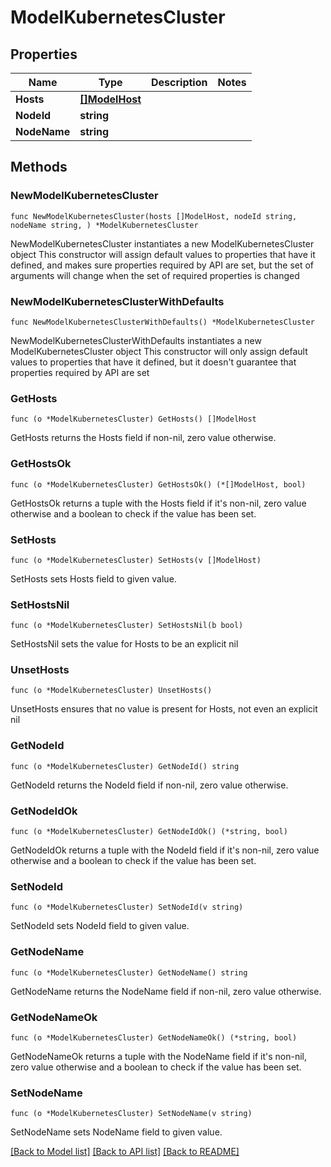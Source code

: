 # ModelKubernetesCluster

## Properties

Name | Type | Description | Notes
------------ | ------------- | ------------- | -------------
**Hosts** | [**[]ModelHost**](ModelHost.md) |  | 
**NodeId** | **string** |  | 
**NodeName** | **string** |  | 

## Methods

### NewModelKubernetesCluster

`func NewModelKubernetesCluster(hosts []ModelHost, nodeId string, nodeName string, ) *ModelKubernetesCluster`

NewModelKubernetesCluster instantiates a new ModelKubernetesCluster object
This constructor will assign default values to properties that have it defined,
and makes sure properties required by API are set, but the set of arguments
will change when the set of required properties is changed

### NewModelKubernetesClusterWithDefaults

`func NewModelKubernetesClusterWithDefaults() *ModelKubernetesCluster`

NewModelKubernetesClusterWithDefaults instantiates a new ModelKubernetesCluster object
This constructor will only assign default values to properties that have it defined,
but it doesn't guarantee that properties required by API are set

### GetHosts

`func (o *ModelKubernetesCluster) GetHosts() []ModelHost`

GetHosts returns the Hosts field if non-nil, zero value otherwise.

### GetHostsOk

`func (o *ModelKubernetesCluster) GetHostsOk() (*[]ModelHost, bool)`

GetHostsOk returns a tuple with the Hosts field if it's non-nil, zero value otherwise
and a boolean to check if the value has been set.

### SetHosts

`func (o *ModelKubernetesCluster) SetHosts(v []ModelHost)`

SetHosts sets Hosts field to given value.


### SetHostsNil

`func (o *ModelKubernetesCluster) SetHostsNil(b bool)`

 SetHostsNil sets the value for Hosts to be an explicit nil

### UnsetHosts
`func (o *ModelKubernetesCluster) UnsetHosts()`

UnsetHosts ensures that no value is present for Hosts, not even an explicit nil
### GetNodeId

`func (o *ModelKubernetesCluster) GetNodeId() string`

GetNodeId returns the NodeId field if non-nil, zero value otherwise.

### GetNodeIdOk

`func (o *ModelKubernetesCluster) GetNodeIdOk() (*string, bool)`

GetNodeIdOk returns a tuple with the NodeId field if it's non-nil, zero value otherwise
and a boolean to check if the value has been set.

### SetNodeId

`func (o *ModelKubernetesCluster) SetNodeId(v string)`

SetNodeId sets NodeId field to given value.


### GetNodeName

`func (o *ModelKubernetesCluster) GetNodeName() string`

GetNodeName returns the NodeName field if non-nil, zero value otherwise.

### GetNodeNameOk

`func (o *ModelKubernetesCluster) GetNodeNameOk() (*string, bool)`

GetNodeNameOk returns a tuple with the NodeName field if it's non-nil, zero value otherwise
and a boolean to check if the value has been set.

### SetNodeName

`func (o *ModelKubernetesCluster) SetNodeName(v string)`

SetNodeName sets NodeName field to given value.



[[Back to Model list]](../README.md#documentation-for-models) [[Back to API list]](../README.md#documentation-for-api-endpoints) [[Back to README]](../README.md)


